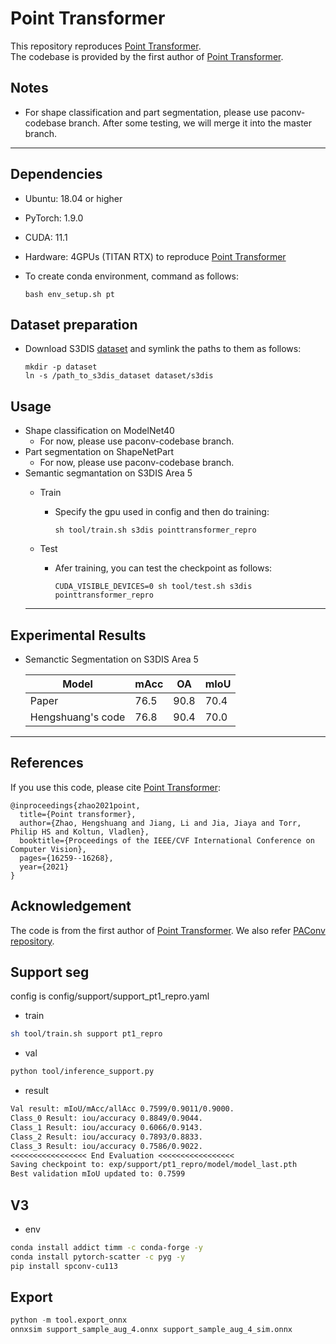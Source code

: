 # Point Transformer
This repository reproduces [Point Transformer](https://arxiv.org/abs/2012.09164). \
The codebase is provided by the first author of [Point Transformer](https://arxiv.org/abs/2012.09164).

## Notes
- For shape classification and part segmentation, please use paconv-codebase branch. After some testing, we will merge it into the master branch.

---
## Dependencies
- Ubuntu: 18.04 or higher
- PyTorch: 1.9.0 
- CUDA: 11.1 
- Hardware: 4GPUs (TITAN RTX) to reproduce [Point Transformer](https://arxiv.org/abs/2012.09164) 
- To create conda environment, command as follows:

  ```
  bash env_setup.sh pt
  ```

## Dataset preparation
- Download S3DIS [dataset](https://drive.google.com/uc?export=download&id=1KUxWagmEWnvMhEb4FRwq2Mj0aa3U3xUf) and symlink the paths to them as follows:

     ```
     mkdir -p dataset
     ln -s /path_to_s3dis_dataset dataset/s3dis
     ```

## Usage
- Shape classification on ModelNet40
  - For now, please use paconv-codebase branch.
- Part segmentation on ShapeNetPart
  - For now, please use paconv-codebase branch.
- Semantic segmantation on S3DIS Area 5
  - Train

    - Specify the gpu used in config and then do training:

      ```
      sh tool/train.sh s3dis pointtransformer_repro
      ```

  - Test

    - Afer training, you can test the checkpoint as follows:

      ```
      CUDA_VISIBLE_DEVICES=0 sh tool/test.sh s3dis pointtransformer_repro
      ```
  ---
## Experimental Results

- Semanctic Segmentation on S3DIS Area 5

  |Model | mAcc | OA | mIoU |
  |-------| ------| ----| -------|
  |Paper| 76.5 | 90.8 | 70.4 |
  |Hengshuang's code | 76.8 | 90.4 | 70.0 |
---
## References

If you use this code, please cite [Point Transformer](https://arxiv.org/abs/2012.09164):
```
@inproceedings{zhao2021point,
  title={Point transformer},
  author={Zhao, Hengshuang and Jiang, Li and Jia, Jiaya and Torr, Philip HS and Koltun, Vladlen},
  booktitle={Proceedings of the IEEE/CVF International Conference on Computer Vision},
  pages={16259--16268},
  year={2021}
}
```

## Acknowledgement
The code is from the first author of [Point Transformer](https://arxiv.org/abs/2012.09164).
We also refer [PAConv repository](https://github.com/CVMI-Lab/PAConv).


## Support seg
config is config/support/support_pt1_repro.yaml

- train
```bash
sh tool/train.sh support pt1_repro
```

- val
```bash
python tool/inference_support.py
```

- result
```txt  
Val result: mIoU/mAcc/allAcc 0.7599/0.9011/0.9000.
Class_0 Result: iou/accuracy 0.8849/0.9044.
Class_1 Result: iou/accuracy 0.6066/0.9143.
Class_2 Result: iou/accuracy 0.7893/0.8833.
Class_3 Result: iou/accuracy 0.7586/0.9022.
<<<<<<<<<<<<<<<<< End Evaluation <<<<<<<<<<<<<<<<<
Saving checkpoint to: exp/support/pt1_repro/model/model_last.pth
Best validation mIoU updated to: 0.7599
```

## V3
- env
```bash
conda install addict timm -c conda-forge -y
conda install pytorch-scatter -c pyg -y
pip install spconv-cu113
```

## Export
```python
python -m tool.export_onnx
onnxsim support_sample_aug_4.onnx support_sample_aug_4_sim.onnx
```
  
